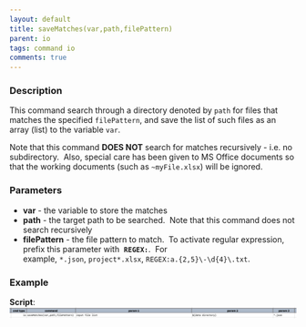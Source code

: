 ```yaml
---
layout: default
title: saveMatches(var,path,filePattern)
parent: io
tags: command io
comments: true
---
```



### Description
This command search through a directory denoted by `path` for files that matches the specified `filePattern`, and 
save the list of such files as an array (list) to the variable `var`. 

Note that this command **DOES NOT** search for matches recursively - i.e. no subdirectory.  Also, special care has 
been given to MS Office documents so that the working documents (such as `~myFile.xlsx`) will be ignored.


### Parameters
- **var** \- the variable to store the matches
- **path** \- the target path to be searched.  Note that this command does not search recursively
- **filePattern** \- the file pattern to match.  To activate regular expression, prefix this parameter with 
  **`REGEX:`**.  For example, `*.json`, `project*.xlsx`, `REGEX:a.{2,5}\-\d{4}\.txt`. 


### Example
**Script**:<br/>
![script](image/saveMatches_01.png)

